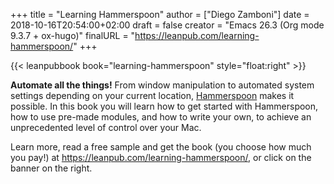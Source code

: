 +++
title = "Learning Hammerspoon"
author = ["Diego Zamboni"]
date = 2018-10-16T20:54:00+02:00
draft = false
creator = "Emacs 26.3 (Org mode 9.3.7 + ox-hugo)"
finalURL = "https://leanpub.com/learning-hammerspoon/"
+++

{{< leanpubbook book="learning-hammerspoon" style="float:right" >}}

**Automate all the things!** From window manipulation to automated system settings depending on your current location, [Hammerspoon](http://www.hammerspoon.org/) makes it possible. In this book you will learn how to get started with Hammerspoon, how to use pre-made modules, and how to write your own, to achieve an unprecedented level of control over your Mac.

Learn more, read a free sample and get the book (you choose how much you pay!) at <https://leanpub.com/learning-hammerspoon/>, or click on the banner on the right.

<!--more-->

&nbsp;
